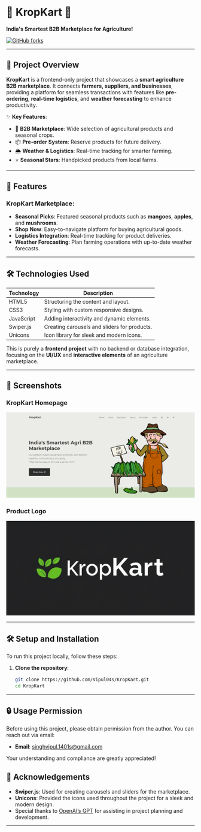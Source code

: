# 🌾 KropKart 🌱
**India's Smartest B2B Marketplace for Agriculture!**

[![GitHub forks](https://img.shields.io/github/forks/Vipul04s/KropKart.svg?style=social&label=Fork&maxAge=2592000)](https://github.com/Vipul04s/KropKart/fork)

---

## 🚀 Project Overview

**KropKart** is a frontend-only project that showcases a **smart agriculture B2B marketplace**. It connects **farmers, suppliers, and businesses**, providing a platform for seamless transactions with features like **pre-ordering**, **real-time logistics**, and **weather forecasting** to enhance productivity.

✨ **Key Features**:
- 🛒 **B2B Marketplace**: Wide selection of agricultural products and seasonal crops.
- 📦 **Pre-order System**: Reserve products for future delivery.
- 🌦️ **Weather & Logistics**: Real-time tracking for smarter farming.
- ⭐ **Seasonal Stars**: Handpicked products from local farms.

---

## 🌟 Features

### **KropKart Marketplace**:
- **Seasonal Picks**: Featured seasonal products such as **mangoes**, **apples**, and **mushrooms**.
- **Shop Now**: Easy-to-navigate platform for buying agricultural goods.
- **Logistics Integration**: Real-time tracking for product deliveries.
- **Weather Forecasting**: Plan farming operations with up-to-date weather forecasts.

---

## 🛠️ Technologies Used

| **Technology**      | **Description**                              |
|---------------------|----------------------------------------------|
| HTML5               | Structuring the content and layout.          |
| CSS3                | Styling with custom responsive designs.      |
| JavaScript          | Adding interactivity and dynamic elements.   |
| Swiper.js           | Creating carousels and sliders for products. |
| Unicons             | Icon library for sleek and modern icons.     |

This is purely a **frontend project** with no backend or database integration, focusing on the **UI/UX** and **interactive elements** of an agriculture marketplace.

---

## 📸 Screenshots

### KropKart Homepage
![Homepage Screenshot](images/landing.png)

### Product Logo
![Product Highlights](images/loo.jpg)

---

## 🛠️ Setup and Installation

To run this project locally, follow these steps:

1. **Clone the repository**:
   ```bash
   git clone https://github.com/Vipul04s/KropKart.git
   cd KropKart


---

## 🔒 Usage Permission

Before using this project, please obtain permission from the author. You can reach out via email:

- **Email**: singhvipul.1401s@gmail.com

Your understanding and compliance are greatly appreciated!


## 📢 Acknowledgements

- **Swiper.js**: Used for creating carousels and sliders for the marketplace.
- **Unicons**: Provided the icons used throughout the project for a sleek and modern design.
- Special thanks to [OpenAI’s GPT](https://openai.com/) for assisting in project planning and development.

---


   
